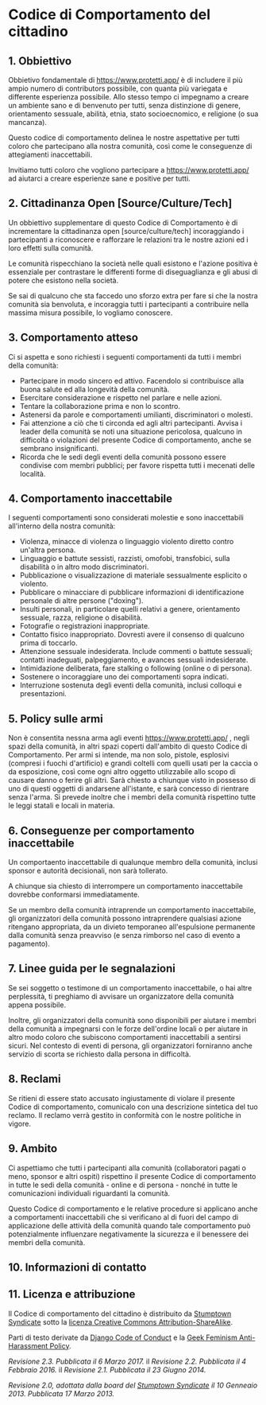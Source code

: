 # Codice di Comportamento del cittadino

## 1. Obbiettivo

Obbietivo fondamentale di https://www.protetti.app/ è di includere il più ampio numero di contributors possibile, con quanta più variegata e differente esperienza possibile. Allo stesso tempo ci impegnamo a creare un ambiente sano e di benvenuto per tutti, senza distinzione di genere, orientamento sessuale, abilità, etnia, stato socioecnomico, e religione (o sua mancanza).

Questo codice di comportamento delinea le nostre aspettative per tutti coloro che partecipano alla nostra comunità, così come le conseguenze di attegiamenti inaccettabili.

Invitiamo tutti coloro che vogliono partecipare a https://www.protetti.app/ ad aiutarci a creare esperienze sane e positive per tutti.

## 2. Cittadinanza Open [Source/Culture/Tech] 

Un obbiettivo supplementare di questo Codice di Comportamento è di incrementare la cittadinanza open [source/culture/tech] incoraggiando i partecipanti a riconoscere e rafforzare le relazioni tra le nostre azioni ed i loro effetti sulla comunità.

Le comunità rispecchiano la società nelle quali esistono e l'azione positiva è essenziale per contrastare le differenti forme di diseguaglianza e gli abusi di potere che esistono nella società.

Se sai di qualcuno che sta faccedo uno sforzo extra per fare si che la nostra comunità sia benvoluta, e incoraggia tutti i partecipanti a contribuire nella massima misura possibile, lo vogliamo conoscere. 

## 3. Comportamento atteso

Ci si aspetta e sono richiesti i seguenti comportamenti da tutti i membri della comunità:

 * Partecipare in modo sincero ed attivo. Facendolo si contribuisce alla buona salute ed alla longevità della comunità.
 * Esercitare considerazione e rispetto nel parlare e nelle azioni.
 * Tentare la collaborazione prima e non lo scontro.
 * Astenersi da parole e comportamenti umilianti, discriminatori o molesti.
 * Fai attenzione a ciò che ti circonda ed agli altri partecipanti. Avvisa i leader della comunità se noti una situazione pericolosa, qualcuno in difficoltà o violazioni del presente Codice di comportamento, anche se sembrano insignificanti.
 * Ricorda che le sedi degli eventi della comunità possono essere condivise com membri pubblici; per favore rispetta tutti i mecenati delle località. 
 
## 4. Comportamento inaccettabile

I seguenti comportamenti sono considerati molestie e sono inaccettabili all'interno della nostra comunità:

 * Violenza, minacce di violenza o linguaggio violento diretto contro un'altra persona.
 * Linguaggio e battute sessisti, razzisti, omofobi, transfobici, sulla disabilità o in altro modo discriminatori.
 * Pubblicazione o visualizzazione di materiale sessualmente esplicito o violento.
 * Pubblicare o minacciare di pubblicare informazioni di identificazione personale di altre persone ("doxing").
 * Insulti personali, in particolare quelli relativi a genere, orientamento sessuale, razza, religione o disabilità.
 * Fotografie o registrazioni inappropriate.
 * Contatto fisico inappropriato. Dovresti avere il consenso di qualcuno prima di toccarlo.
 * Attenzione sessuale indesiderata. Include commenti o battute sessuali; contatti inadeguati, palpeggiamento, e avances sessuali indesiderate.
 * Intimidazione deliberata, fare stalking o following (online o di persona).
 * Sostenere o incoraggiare uno dei comportamenti sopra indicati.
 * Interruzione sostenuta degli eventi della comunità, inclusi colloqui e presentazioni.

## 5. Policy sulle armi

Non è consentita nessna arma agli eventi https://www.protetti.app/ , negli spazi della comunità, in altri spazi coperti dall'ambito di questo Codice di Comportamento. Per armi si intende, ma non solo, pistole, esplosivi (compresi i fuochi d'artificio) e grandi coltelli com quelli usati per la caccia o da esposizione, così come ogni altro oggetto utilizzabile allo scopo di causare danno o ferire gli altri. Sarà chiesto a chiunque visto in possesso di uno di questi oggetti di andarsene all'istante, e sarà concesso di rientrare senza l'arma. Si prevede inoltre che i membri della comunità rispettino tutte le leggi statali e locali in materia.

## 6. Conseguenze per comportamento inaccettabile

Un comportaento inaccettabile di qualunque membro della comunità, inclusi sponsor e autorità decisionali, non sarà tollerato.

A chiunque sia chiesto di interrompere un comportamento inaccettabile dovrebbe conformarsi immediatamente.

Se un membro della comunità intraprende un comportamento inaccettabile, gli organizzatori della comunità possono intraprendere qualsiasi azione ritengano appropriata, da un divieto temporaneo all'espulsione permanente dalla comunità senza preavviso (e senza rimborso nel caso di evento a pagamento).

## 7. Linee guida per le segnalazioni

Se sei soggetto o testimone di un comportamento inaccettabile, o hai altre perplessità, ti preghiamo di avvisare un organizzatore della comunità appena possibile.

Inoltre, gli organizzatori della comunità sono disponibili per aiutare i membri della comunità a impegnarsi con le forze dell'ordine locali o per aiutare in altro modo coloro che subiscono comportamenti inaccettabili a sentirsi sicuri. Nel contesto di eventi di persona, gli organizzatori forniranno anche servizio di scorta se richiesto dalla persona in difficoltà.

## 8. Reclami

Se ritieni di essere stato accusato ingiustamente di violare il presente Codice di comportamento, comunicalo con una descrizione sintetica del tuo reclamo. Il reclamo verrà gestito in conformità con le nostre politiche in vigore.

## 9. Ambito

Ci aspettiamo che tutti i partecipanti alla comunità (collaboratori pagati o meno, sponsor e altri ospiti) rispettino il presente Codice di comportamento in tutte le sedi della comunità - online e di persona - nonché in tutte le comunicazioni individuali riguardanti la comunità.

Questo Codice di comportamento e le relative procedure si applicano anche a comportamenti inaccettabili che si verificano al di fuori del campo di applicazione delle attività della comunità quando tale comportamento può potenzialmente influenzare negativamente la sicurezza e il benessere dei membri della comunità.

## 10. Informazioni di contatto



## 11. Licenza e attribuzione

Il Codice di comportamento del cittadino è distribuito da [Stumptown Syndicate](http://stumptownsyndicate.org) sotto la  [licenza Creative Commons Attribution-ShareAlike](http://creativecommons.org/licenses/by-sa/3.0/). 

Parti di testo derivate da [Django Code of Conduct](https://www.djangoproject.com/conduct/) e la [Geek Feminism Anti-Harassment Policy](http://geekfeminism.wikia.com/wiki/Conference_anti-harassment/Policy).

_Revisione 2.3. Pubblicata il 6 Marzo 2017._
						   il 
_Revisione 2.2. Pubblicata il 4 Febbraio 2016._
						   il 
_Revisione 2.1. Pubblicata il 23 Giugno 2014._

_Revisione 2.0, adottata dalla  board del [Stumptown Syndicate](http://stumptownsyndicate.org)  il  10 Genneaio 2013. Pubblicata 17 Marzo 2013._
